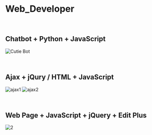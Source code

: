 # Web_Developer
<br>

## Chatbot + Python + JavaScript 

![Cutie Bot](https://user-images.githubusercontent.com/57430754/77399137-25ac9c00-6dec-11ea-815e-5d4d1f7518fe.png)

<BR>

## Ajax + jQury / HTML + JavaScript

![ajax1](https://user-images.githubusercontent.com/57430754/77399380-a8355b80-6dec-11ea-8b8a-96bb488ec7dc.png)
![ajax2](https://user-images.githubusercontent.com/57430754/77399382-a8cdf200-6dec-11ea-93a1-7fd4e8a1edae.png)

<BR>

## Web Page + JavaScript + jQuery + Edit Plus

![2](https://user-images.githubusercontent.com/57430754/77399286-71f7dc00-6dec-11ea-9504-e0b055a40aa8.png)


